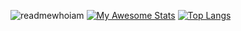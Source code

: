 ![readmewhoiam](https://user-images.githubusercontent.com/69641472/234613989-83fe69be-3383-4ab4-9bd6-7e657d938fc8.png)
[![My Awesome Stats](https://awesome-github-stats.azurewebsites.net/user-stats/MrMystery10-del?cardType=github&theme=merko&preferLogin=false)](https://git.io/awesome-stats-card) 
[![Top Langs](https://github-readme-stats.vercel.app/api/top-langs/?username=MrMystery10-del&layout=compact&theme=merko)](https://github.com/anuraghazra/github-readme-stats)

